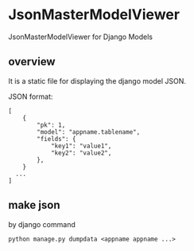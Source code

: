 JsonMasterModelViewer
=====================

JsonMasterModelViewer for Django Models


overview
------
It is a static file for displaying the django model JSON.

JSON format:

    [
        {
            "pk": 1, 
            "model": "appname.tablename", 
            "fields": {
                "key1": "value1", 
                "key2": "value2", 
            },
        }
      ...
    ]


make json
------
by django command

    python manage.py dumpdata <appname appname ...>
